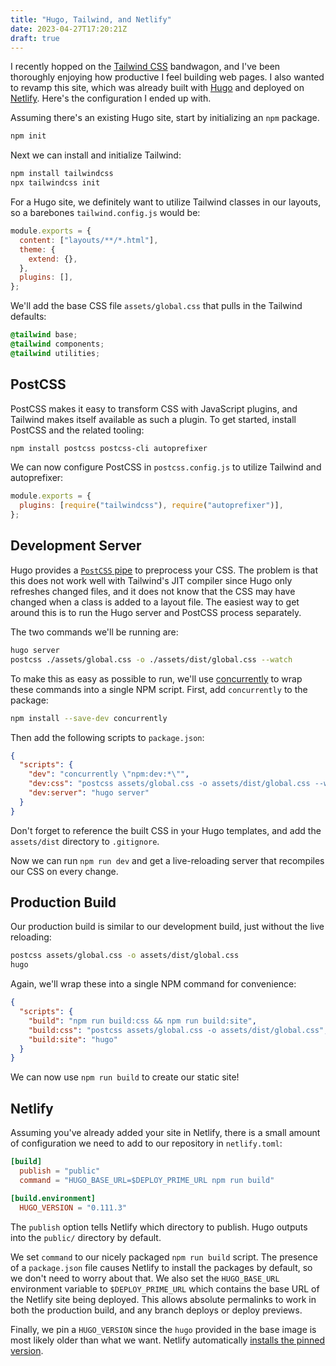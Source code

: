 ```yaml
---
title: "Hugo, Tailwind, and Netlify"
date: 2023-04-27T17:20:21Z
draft: true
---
```


I recently hopped on the [Tailwind CSS][tailwind] bandwagon, and I've been
thoroughly enjoying how productive I feel building web pages. I also wanted to
revamp this site, which was already built with [Hugo][hugo] and deployed on
[Netlify][netlify]. Here's the configuration I ended up with.

<!--more-->

Assuming there's an existing Hugo site, start by initializing an `npm` package.

```bash
npm init
```

Next we can install and initialize Tailwind:

```bash
npm install tailwindcss
npx tailwindcss init
```

For a Hugo site, we definitely want to utilize Tailwind classes in our layouts,
so a barebones `tailwind.config.js` would be:

```js
module.exports = {
  content: ["layouts/**/*.html"],
  theme: {
    extend: {},
  },
  plugins: [],
};
```

We'll add the base CSS file `assets/global.css` that pulls in the Tailwind
defaults:

```css
@tailwind base;
@tailwind components;
@tailwind utilities;
```

## PostCSS

PostCSS makes it easy to transform CSS with JavaScript plugins, and Tailwind
makes itself available as such a plugin. To get started, install PostCSS and the
related tooling:

```bash
npm install postcss postcss-cli autoprefixer
```

We can now configure PostCSS in `postcss.config.js` to utilize Tailwind and
autoprefixer:

```js
module.exports = {
  plugins: [require("tailwindcss"), require("autoprefixer")],
};
```

## Development Server

Hugo provides a [`PostCSS` pipe][hugo-postcss] to preprocess your CSS. The
problem is that this does not work well with Tailwind's JIT compiler since Hugo
only refreshes changed files, and it does not know that the CSS may have changed
when a class is added to a layout file. The easiest way to get around this is to
run the Hugo server and PostCSS process separately.

The two commands we'll be running are:

```bash
hugo server
postcss ./assets/global.css -o ./assets/dist/global.css --watch
```

To make this as easy as possible to run, we'll use [concurrently][concurrently]
to wrap these commands into a single NPM script. First, add `concurrently` to
the package:

```bash
npm install --save-dev concurrently
```

Then add the following scripts to `package.json`:

```json
{
  "scripts": {
    "dev": "concurrently \"npm:dev:*\"",
    "dev:css": "postcss assets/global.css -o assets/dist/global.css --watch",
    "dev:server": "hugo server"
  }
}
```

Don't forget to reference the built CSS in your Hugo templates, and add the
`assets/dist` directory to `.gitignore`.

Now we can run `npm run dev` and get a live-reloading server that recompiles our
CSS on every change.

## Production Build

Our production build is similar to our development build, just without the live
reloading:

```bash
postcss assets/global.css -o assets/dist/global.css
hugo
```

Again, we'll wrap these into a single NPM command for convenience:

```json
{
  "scripts": {
    "build": "npm run build:css && npm run build:site",
    "build:css": "postcss assets/global.css -o assets/dist/global.css",
    "build:site": "hugo"
  }
}
```

We can now use `npm run build` to create our static site!

## Netlify

Assuming you've already added your site in Netlify, there is a small amount of
configuration we need to add to our repository in `netlify.toml`:

```toml
[build]
  publish = "public"
  command = "HUGO_BASE_URL=$DEPLOY_PRIME_URL npm run build"

[build.environment]
  HUGO_VERSION = "0.111.3"
```

The `publish` option tells Netlify which directory to publish. Hugo outputs into
the `public/` directory by default.

We set `command` to our nicely packaged `npm run build` script. The presence of
a `package.json` file causes Netlify to install the packages by default, so we
don't need to worry about that. We also set the `HUGO_BASE_URL` environment
variable to `$DEPLOY_PRIME_URL` which contains the base URL of the Netlify site
being deployed. This allows absolute permalinks to work in both the production
build, and any branch deploys or deploy previews.

Finally, we pin a `HUGO_VERSION` since the `hugo` provided in the base image is
most likely older than what we want. Netlify automatically [installs the pinned
version][netlify-hugo-version].

[concurrently]: https://www.npmjs.com/package/concurrently
[hugo]: https://gohugo.io
[hugo-postcss]: https://gohugo.io/hugo-pipes/postcss/
[netlify]: https://www.netlify.com/
[netlify-hugo-version]:
  https://docs.netlify.com/integrations/frameworks/hugo/#hugo-version
[tailwind]: https://tailwindcss.com/
